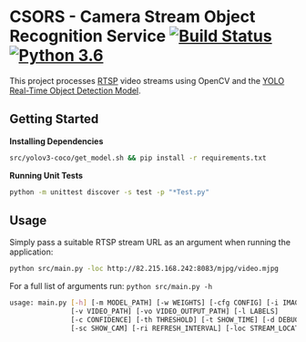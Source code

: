 # CSORS - Camera Stream Object Recognition Service [![Build Status](https://travis-ci.org/AndyMacDroo/csor-service.svg?branch=master)](https://travis-ci.org/AndyMacDroo/csor-service) [![Python 3.6](https://img.shields.io/badge/python-3.6-blue.svg)](https://www.python.org/downloads/release/python-360/)

This project processes [RTSP](https://tools.ietf.org/html/rfc2326) video streams using OpenCV and the [YOLO Real-Time Object Detection Model](https://pjreddie.com/darknet/yolo/).


## Getting Started ##

**Installing Dependencies**
```sh
src/yolov3-coco/get_model.sh && pip install -r requirements.txt
```

**Running Unit Tests**
```sh
python -m unittest discover -s test -p "*Test.py"
```

## Usage ##

Simply pass a suitable RTSP stream URL as an argument when running the application:

```sh
python src/main.py -loc http://82.215.168.242:8083/mjpg/video.mjpg
```

For a full list of arguments run:
`python src/main.py -h`
```sh
usage: main.py [-h] [-m MODEL_PATH] [-w WEIGHTS] [-cfg CONFIG] [-i IMAGE_PATH]
               [-v VIDEO_PATH] [-vo VIDEO_OUTPUT_PATH] [-l LABELS]
               [-c CONFIDENCE] [-th THRESHOLD] [-t SHOW_TIME] [-d DEBUG]
               [-sc SHOW_CAM] [-ri REFRESH_INTERVAL] [-loc STREAM_LOCATION]

```
